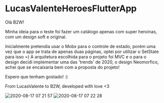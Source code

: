 # LucasValenteHeroesFlutterApp


Olá B2W!

Minha ideia para o teste foi fazer um catálogo apenas com super heroínas, com um design soft e original. 

Inicialmente pretendia usar o Mobx para o controle de estado, porém uma vez que o app se trata de apenas duas páginas, optei por utilizar o SetState para isso =)
A arquitetura escolhida para o projeto foi MVC e o para o design decidi implementar uma das 'trends' de 2020, o design Neomorfico, achei que se encaixaria bem com a proposta do projeto!

Espero que tenham gostado! :)

From LucasValente to B2W, developed with love <3


![2020-08-17 07 21 57](https://user-images.githubusercontent.com/17681714/90388342-0560d080-e05e-11ea-830c-8c00e9fb91de.gif)
![2020-08-17 07 22 28](https://user-images.githubusercontent.com/17681714/90388348-0691fd80-e05e-11ea-9c8e-970fb8ec7ac7.gif)
